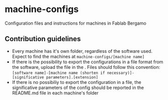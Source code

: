 # machine-configs
Configuration files and instructions for machines in Fablab Bergamo

## Contribution guidelines
* Every machine has it's own folder, regardless of the software used. Expect to find the machines at `machine-configs/[machine name]`
* If there is the possibility to export the configurations in a file format from the software, upload the file in the . Files should follow this convention:  `[software name]-[machine name (shorten if necessary)]-[significative parameters].[extension]`
* If there is no possibiliy to export the configuration in a file, the significative parameters of the config should be reported in the README.md file in each machine's folder

